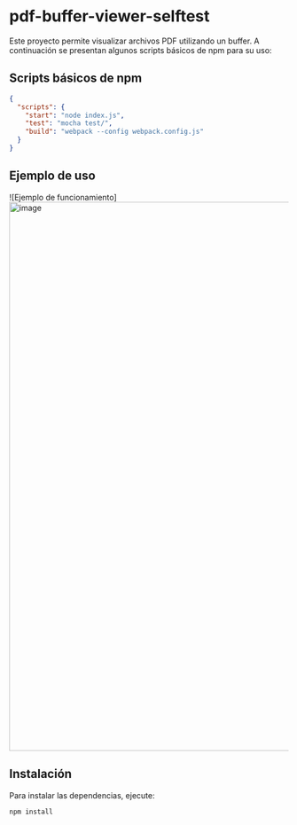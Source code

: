 # pdf-buffer-viewer-selftest

Este proyecto permite visualizar archivos PDF utilizando un buffer. A continuación se presentan algunos scripts básicos de npm para su uso:

## Scripts básicos de npm

```json
{
  "scripts": {
    "start": "node index.js",
    "test": "mocha test/",
    "build": "webpack --config webpack.config.js"
  }
}
```

## Ejemplo de uso

![Ejemplo de funcionamiento]
<img width="1118" height="990" alt="image" src="https://github.com/user-attachments/assets/47950eaa-dc5a-4e74-a129-89ce028db760" />


## Instalación

Para instalar las dependencias, ejecute:

```bash
npm install
```
